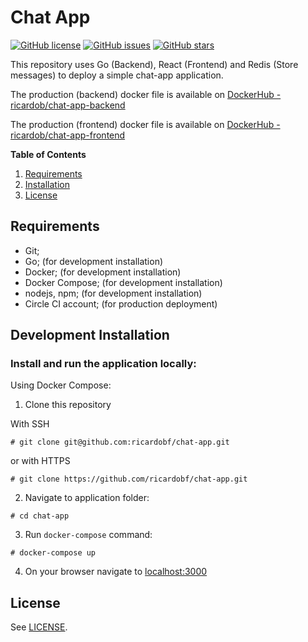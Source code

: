 # Chat App

[![GitHub license](https://img.shields.io/github/license/ricardobf/chat-app)](https://github.com/ricardobf/chat-app/blob/production/LICENSE)
[![GitHub issues](https://img.shields.io/github/issues/ricardobf/chat-app)](https://github.com/ricardobf/chat-app/issues)
[![GitHub stars](https://img.shields.io/github/stars/ricardobf/chat-app)](https://github.com/ricardobf/chat-app/stargazers)

This repository uses Go (Backend), React (Frontend) and Redis (Store messages) to deploy a simple chat-app application.

The production (backend) docker file is available on [DockerHub - ricardob/chat-app-backend](https://hub.docker.com/r/ricardob/chat-app-backend)

The production (frontend) docker file is available on [DockerHub - ricardob/chat-app-frontend](https://hub.docker.com/r/ricardob/chat-app-frontend)

**Table of Contents**

1. [Requirements](#requirements)
1. [Installation](#installation)
1. [License](#license)

## Requirements

- Git;
- Go; (for development installation)
- Docker; (for development installation)
- Docker Compose; (for development installation)
- nodejs, npm; (for development installation)
- Circle CI account; (for production deployment)

## Development Installation

### Install and run the application locally:

Using Docker Compose:

1. Clone this repository

With SSH
```shell
# git clone git@github.com:ricardobf/chat-app.git
```
or with HTTPS
```shell
# git clone https://github.com/ricardobf/chat-app.git
```

2. Navigate to application folder:
```shell
# cd chat-app
```

3. Run `docker-compose` command:
```shell
# docker-compose up
```

4. On your browser navigate to [localhost:3000](http://localhost:3000)


## License

See [LICENSE](https://github.com/ricardobf/chat-app/LICENSE).